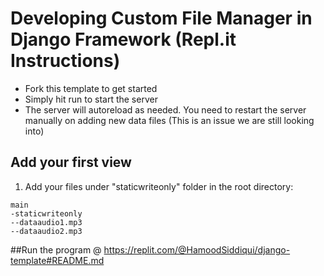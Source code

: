 # Developing Custom File Manager in Django Framework (Repl.it Instructions)

- Fork this template to get started
- Simply hit run to start the server
- The server will autoreload as needed. You need to restart the server manually on adding new data files (This is an issue we are still looking into)
## Add your first view

1. Add your files under "staticwriteonly" folder in the root directory:

```
main 
-staticwriteonly
--dataaudio1.mp3
--dataaudio2.mp3
```
##Run the program @
https://replit.com/@HamoodSiddiqui/django-template#README.md
